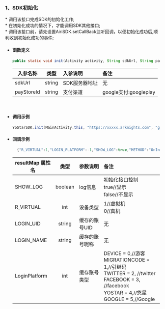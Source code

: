 ### 1、SDK初始化

\* 调用该接口完成SDK的初始化工作;<br/>
\* 在初始化成功的情况下，才能调用SDK其他接口;<br/>
\* 调用该接口前，请先设置AiriSDK.setCallBack监听回调，以便初始化成功后,顺利收到初始化成功的事件;


- #### 函数定义

  ``` java
  public static void init(Activity activity, String sdkUrl, String payStoreId)
  ```

    入参名称|类型|入参说明|备注
    ---|:--:|:--|:--|
    sdkUrl|string|SDK服务器地址|无|
    payStoreId|string|支付渠道|google支付:googleplay|

<br/>

- #### 调用示例

  ``` java
  YoStarSDK.init(MainActivity.this, "https://xxxxx.arknights.com", "googleplay");
  ```
- #### 回调示例
  ``` java
    {"R_VIRTUAL":1,"LOGIN_PLATFORM":-1,"SHOW_LOG":true,"METHOD":"OnInitNotify","LOGIN_UID":"","R_MSG":"success","R_CODE":0,"LOGIN_NAME":""}
  ```
    resultMap 属性名|类型|参数说明|备注
    ---|:--:|:--|:--|
    SHOW_LOG|boolean| log信息|初始化接口控制<br/>true//显示<br>false//不显示 |
    R_VIRTUAL|int| 设备类型|1//虚拟机<br/>0//真机 |
    LOGIN_UID|string|缓存的账号UID|无|
    LOGIN_NAME|string|缓存的账号昵称|无 |
    LoginPlatform|int|缓存账号类型|DEVICE = 0,//游客<br/>MIGRATIONCODE = 1,//引继码<br/>TWITTER = 2,    //twitter<br/>FACEBOOK = 3, //facebook<br/>YOSTAR = 4,//悠星<br/>GOOGLE = 5,//Google|
